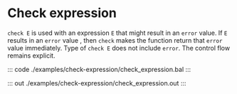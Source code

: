 # Check expression

`check E` is used with an expression `E` that might result in an `error` value.
If `E` results in an `error` value , then `check` makes the function return that `error` value
immediately.
Type of `check E` does not include `error`.
The control flow remains explicit.


::: code ./examples/check-expression/check_expression.bal :::

::: out ./examples/check-expression/check_expression.out :::